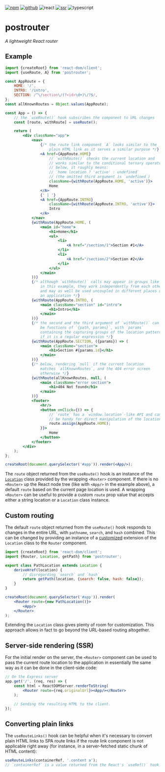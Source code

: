 [![npm](https://img.shields.io/npm/v/postrouter?labelColor=royalblue&color=royalblue&style=flat-square)](https://www.npmjs.com/package/postrouter) [![github](https://img.shields.io/badge/-github-royalblue?labelColor=royalblue&color=royalblue&style=flat-square&logo=github)](https://github.com/axtk/postrouter) ![react](https://img.shields.io/badge/%23-react-345?labelColor=345&color=345&style=flat-square) [![ssr](https://img.shields.io/badge/%23-ssr-345?labelColor=345&color=345&style=flat-square)](#server-side-rendering-ssr) ![typescript](https://img.shields.io/badge/%23-typescript-345?labelColor=345&color=345&style=flat-square)

# postrouter

*A lightweight React router*

## Example

```jsx
import {createRoot} from 'react-dom/client';
import {useRoute, A} from 'postrouter';

const AppRoute = {
    HOME: '/',
    INTRO: '/intro',
    SECTION: /^\/section\/(?<id>\d+)\/?$/,
};
const allKnownRoutes = Object.values(AppRoute);

const App = () => {
    // the `useRoute()` hook subscribes the component to URL changes
    const [route, withRoute] = useRoute();

    return (
        <div className="app">
            <nav>
                {/* the route link component `A` looks similar to the
                    plain HTML link as it serves a similar purpose */}
                <A href={AppRoute.HOME}
                    // `withRoute()` checks the current location and
                    // works similar to the conditional ternary operator;
                    // below, it roughly means:
                    // `home location ? 'active' : undefined`
                    // (the omitted third argument is `undefined`)
                    className={withRoute(AppRoute.HOME, 'active')}>
                    Home
                </A>
                {' | '}
                <A href={AppRoute.INTRO}
                    className={withRoute(AppRoute.INTRO, 'active')}>
                    Intro
                </A>
            </nav>
            {withRoute(AppRoute.HOME, (
                <main id="home">
                    <h1>Home</h1>
                    <ul>
                        <li>
                            <A href="/section/1">Section #1</A>
                        </li>
                        <li>
                            <A href="/section/2">Section #2</A>
                        </li>
                    </ul>
                </main>
            ))}
            {/* although `withRoute()` calls may appear in groups like
                in this example, they work independently from each other
                and may as well be used uncoupled in different places of
                an application */}
            {withRoute(AppRoute.INTRO, (
                <main className="section" id="intro">
                    <h1>Intro</h1>
                </main>
            ))}
            {/* the second and the third argument of `withRoute()` can
                be functions of `{path, params}`, with `params`
                containing the capturing groups of the location pattern
                if it is a regular expression */}
            {withRoute(AppRoute.SECTION, ({params}) => (
                <main className="section">
                    <h1>Section #{params.id}</h1>
                </main>
            ))}
            {/* below, rendering `null` if the current location
                matches `allKnownRoutes`, and the 404 error screen
                otherwise */}
            {withRoute(allKnownRoutes, null, (
                <main className="error section">
                    <h1>404 Not found</h1>
                </main>
            ))}
            <footer>
                <hr/>
                <button onClick={() => {
                    // `route` has a `window.location`-like API and can
                    // be handy for direct manipulation of the location
                    route.assign(AppRoute.HOME);
                }}>
                    Home
                </button>
            </footer>
        </div>
    );
};

createRoot(document.querySelector('#app')).render(<App/>);
```

The `route` object returned from the `useRoute()` hook is an instance of the [`Location`](https://www.npmjs.com/package/histloc) class provided by the wrapping `<Router>` component. If there is no `<Router>` up the React node tree (like with `<App/>` in the example above), a default `route` based on the current page location is used. A wrapping `<Router>` can be useful to provide a custom `route` prop value that accepts either a string location or a `Location` class instance.

## Custom routing

The default `route` object returned from the `useRoute()` hook responds to changes in the entire URL, with `pathname`, `search`, and `hash` combined. This can be changed by providing an instance of a [customized](https://www.npmjs.com/package/histloc#custom-behavior) extension of the `Location` class to the `Router` component.

```jsx
import {createRoot} from 'react-dom/client';
import {Router, Location, getPath} from 'postrouter';

export class PathLocation extends Location {
    deriveHref(location) {
        // disregarding `search` and `hash`
        return getPath(location, {search: false, hash: false});
    }
}

createRoot(document.querySelector('#app')).render(
    <Router route={new PathLocation()}>
        <App/>
    </Router>
);
```

Extending the `Location` class gives plenty of room for customization. This approach allows in fact to go beyond the URL-based routing altogether.

## Server-side rendering (SSR)

For the initial render on the server, the `<Router>` component can be used to pass the current route location to the application in essentially the same way as it can be done in the client-side code:

```jsx
// On the Express server
app.get('/', (req, res) => {
    const html = ReactDOMServer.renderToString(
        <Router route={req.originalUrl}><App/></Router>
    );

    // Sending the resulting HTML to the client.
});
```

## Converting plain links

The `useRouteLinks()` hook can be helpful when it's necessary to convert plain HTML links to SPA route links if the route link component is not applicable right away (for instance, in a server-fetched static chunk of HTML content):

```js
useRouteLinks(containerRef, '.content a');
// `containerRef` is a value returned from the React's `useRef()` hook.
```
